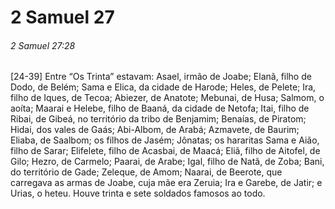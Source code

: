 # 2 Samuel 27

###### 2 Samuel 27:28

[24-39] Entre “Os Trinta” estavam: Asael, irmão de Joabe; Elanã, filho de Dodo, de Belém; Sama e Elica, da cidade de Harode; Heles, de Pelete; Ira, filho de Iques, de Tecoa; Abiezer, de Anatote; Mebunai, de Husa; Salmom, o aoíta; Maarai e Helebe, filho de Baaná, da cidade de Netofa; Itai, filho de Ribai, de Gibeá, no território da tribo de Benjamim; Benaías, de Piratom; Hidai, dos vales de Gaás; Abi-Albom, de Arabá; Azmavete, de Baurim; Eliaba, de Saalbom; os filhos de Jasém; Jônatas; os hararitas Sama e Aião, filho de Sarar; Elifelete, filho de Acasbai, de Maacá; Eliã, filho de Aitofel, de Gilo; Hezro, de Carmelo; Paarai, de Arabe; Igal, filho de Natã, de Zoba; Bani, do território de Gade; Zeleque, de Amom; Naarai, de Beerote, que carregava as armas de Joabe, cuja mãe era Zeruia; Ira e Garebe, de Jatir; e Urias, o heteu. Houve trinta e sete soldados famosos ao todo.

